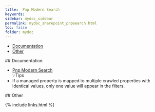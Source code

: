 ```yaml
---
title:  Pnp Modern Search
keywords:
sidebar: mydoc_sidebar
permalink: mydoc_sharepoint_pnpsearch.html
toc: false
folder: mydoc
---
```


<ul id="profileTabs" class="nav nav-tabs">
    <li class="active"><a class="noCrossRef" href="#documentation" data-toggle="tab">Documentation</a></li>
    <li><a class="noCrossRef" href="#other" data-toggle="tab">Other</a></li>
</ul>
  <div class="tab-content">
<div role="tabpanel" class="tab-pane active" id="documentation" markdown="1">
## Documentation

* [Pnp Modern Search](https://microsoft-search.github.io/pnp-modern-search/usage/search-results/layouts/)  
💡Tips
* If a managed property is mapped to multiple crawled properties with identical values, only one value will appear in the filters.  
</div>

<div role="tabpanel" class="tab-pane" id="other" markdown="1">
## Other
</div>
</div>

{% include links.html %}
